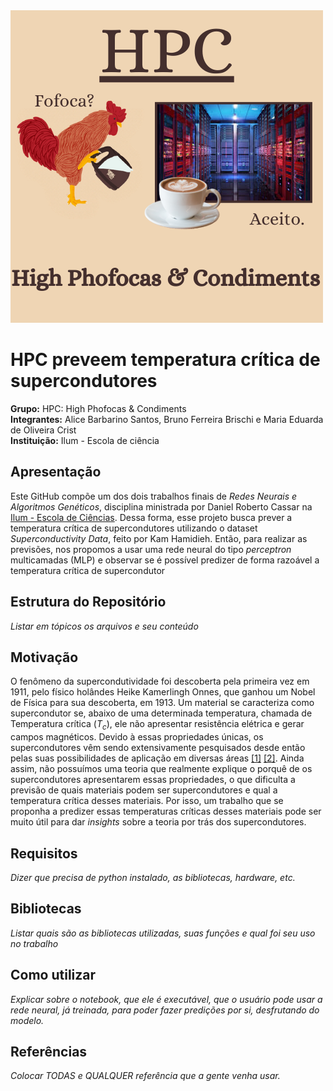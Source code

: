 <div>
        <img src="HPC LOGO.png" style="width: 500px; height:500px; margin-right: 20px;" />
</div>

# HPC preveem temperatura crítica de supercondutores
**Grupo:** HPC: High Phofocas & Condiments
<br>
**Integrantes:** Alice Barbarino Santos, Bruno Ferreira Brischi e Maria Eduarda de Oliveira Crist
<br>
**Instituição:** Ilum - Escola de ciência
<br>
## Apresentação
Este GitHub compõe um dos dois trabalhos finais de _Redes Neurais e Algoritmos Genéticos_, disciplina ministrada por Daniel Roberto Cassar na [Ilum - Escola de Ciências](https://ilum.cnpem.br). Dessa forma, esse projeto busca prever a temperatura crítica de supercondutores utilizando o dataset _Superconductivity Data_, feito por Kam Hamidieh. Então, para realizar as previsões, nos propomos a usar uma rede neural do tipo _perceptron_ multicamadas (MLP) e observar se é possível predizer de forma razoável a temperatura crítica de supercondutor

## Estrutura do Repositório
_Listar em tópicos os arquivos e seu conteúdo_

## Motivação
O fenômeno da supercondutividade foi descoberta pela primeira vez em 1911, pelo físico holândes Heike Kamerlingh Onnes, que ganhou um Nobel de Física para sua descoberta, em 1913. Um material se caracteriza como supercondutor se, abaixo de uma determinada temperatura, chamada de Temperatura crítica ($T_c$), ele não apresentar resistência elétrica e gerar campos magnéticos. Devido à essas propriedades únicas, os supercondutores vêm sendo extensivamente pesquisados desde então pelas suas possibilidades de aplicação em diversas áreas [[1]](https://home.cern/science/engineering/superconductivity) [[2]](https://www.inmesol.com/blog/superconductivity-applied-to-everyday-life/#:~:text=Superconductivity%20is%20the%20ability%20of,are%20some%20applications%20of%20superconductivity.). Ainda assim, não possuímos uma teoria que realmente explique o porquê de os supercondutores apresentarem essas propriedades, o que dificulta a previsão de quais materiais podem ser supercondutores e qual a temperatura crítica desses materiais. Por isso, um trabalho que se proponha a predizer essas temperaturas críticas desses materiais pode ser muito útil para dar _insights_ sobre a teoria por trás dos supercondutores.

## Requisitos
_Dizer que precisa de python instalado, as bibliotecas, hardware, etc._

## Bibliotecas
_Listar quais são as bibliotecas utilizadas, suas funções e qual foi seu uso no trabalho_

## Como utilizar
_Explicar sobre o notebook, que ele é executável, que o usuário pode usar a rede neural, já treinada, para poder fazer predições por si, desfrutando do modelo._

## Referências
_Colocar TODAS e QUALQUER referência que a gente venha usar._
